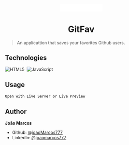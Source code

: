 <p align="center">
  <img src="./assets/gitfav.svg" width="140px" />
</p>

<h1 align="center">GitFav</h1>

> An applicattion that saves your favorites Github users.

## Technologies

![HTML5](https://img.shields.io/badge/-HTML5-05122A?style=flat&logo=html5)&nbsp;
![JavaScript](https://img.shields.io/badge/-JavaScript-05122A?style=flat&logo=javascript)&nbsp;

<!-- ## Install

```sh
npm install
``` -->

## Usage

```sh
Open with Live Server or Live Preview
```

## Author

**João Marcos**

- Github: [@joaoMarcos777](https://github.com/joaoMarcos777)
- LinkedIn: [@joaomarcos777](https://linkedin.com/in/joaomarcos777)
